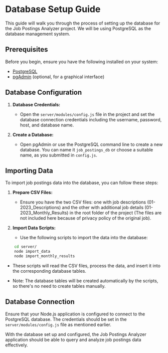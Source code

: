 # Database Setup Guide

This guide will walk you through the process of setting up the database for the Job Postings Analyzer project. We will be using PostgreSQL as the database management system.

## Prerequisites

Before you begin, ensure you have the following installed on your system:

- [PostgreSQL](https://www.postgresql.org/download/)
- [pgAdmin](https://www.pgadmin.org/download/) (optional, for a graphical interface)

## Database Configuration

1. **Database Credentials:**

   - Open the `server/modules/config.js` file in the project and set the database connection credentials including the username, password, host, and database name.

2. **Create a Database:**

   - Open pgAdmin or use the PostgreSQL command line to create a new database. You can name it `job_postings_db` or choose a suitable name, as you submitted in `config.js`.

## Importing Data

To import job postings data into the database, you can follow these steps:

1. **Prepare CSV Files:**

   - Ensure you have the two CSV files: one with job descriptions (01-2023_Descriptions) and the other with additional job details (01-2023_Monthly_Results) in the root folder of the project (The files are not included here because of privacy policy of the original job).

2. **Import Data Scripts:**

   - Use the following scripts to import the data into the database:

```bash
    cd server/
    node import_data
    node import_monthly_results
```

   - These scripts will read the CSV files, process the data, and insert it into the corresponding database tables.

   - Note: The database tables will be created automatically by the scripts, so there's no need to create tables manually.

## Database Connection

Ensure that your Node.js application is configured to connect to the PostgreSQL database. The credentials should be set in the `server/modules/config.js` file as mentioned earlier.

With the database set up and configured, the Job Postings Analyzer application should be able to query and analyze job postings data effectively.
